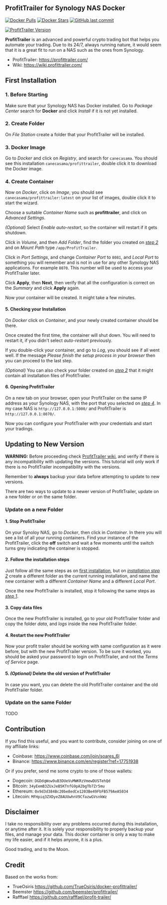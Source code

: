 ProfitTrailer for Synology NAS Docker
-------------------------------------

[![Docker Pulls][docker-pull]][docker-link] [![Docker Stars][docker-stars]][docker-link] [![GitHub last commit][git-last-commit]][github-link]

[![ProfitTrailer Version][pt-version]][github-link]

**ProfitTrailer** is an advanced and powerful crypto trading bot that helps you automate your trading.
Due to its 24/7, always running nature, it would seem that it is a great fit to run on a NAS such as the ones from Synology.

* ProfitTrailer: https://profittrailer.com/
* Wiki: https://wiki.profittrailer.com/

First Installation
------------------

### 1. Before Starting

Make sure that your Synology NAS has Docker installed. Go to *Package Center* search for **Docker** and click *Install*
if it is not yet installed.

### 2. Create Folder

On *File Station* create a folder that your ProfitTrailer will be installed.

### 3. Docker Image

Go to *Docker* and click on *Registry*, and search for `canecasama`. You should see this installation `canecasama/profittrailer`,
double click it to download the Docker image.

### 4. Create Container

Now on *Docker*, click on *Image*, you should see `canecasama/profittrailer:latest` on your list of images,
double click it to start the wizard.

Choose a suitable *Container Name* such as **profittrailer**, and click on *Advanced Settings*.

*(Optional)* Select *Enable auto-restart*, so the container will restart if it gets shutdown.

Click in *Volume*, and then *Add Folder*, find the folder you created on [*step 2*](#2-create-folder) and on *Mount Path* type `/app/ProfitTrailer`.

Click in *Port Settings*, and change *Container Port* to `8081`, and *Local Port* to something you will remember and is not in use for
any other Synology NAS applications. For example `8070`. This number will be used to access your ProfitTrailer later.

Click **Apply**, then **Next**, then verify that all the configuration is correct on the *Summary* and click **Apply** again.

Now your container will be created. It might take a few minutes.

#### 5. Checking your Installation

On *Docker* click on *Container*, and your newly created container should be there.

Once created the first time, the container will shut down. You will need to restart it, if you didn't select *auto-restart* previously.

If you double-click your container, and go to *Log*, you should see if all went well.
If the message *Please finish the setup process in your browser* then you can proceed to the last step.

*(Optional)* You can also check your folder created on [*step 2*](#2-create-folder) that it might contain all installation files of ProfitTrailer.

#### 6. Opening ProfitTrailer

On a new tab on your browser, open your ProfitTrailer on the same IP address as your Synology NAS, with the port that
you selected on [*step 4*](#4-create-container). In my case NAS is `http://127.0.0.1:5000/` and ProfitTrailer is `http://127.0.0.1:8070/`.

Now you can configure your ProfitTrailer with your credentials and start your tradings.

Updating to New Version
-----------------------

**WARNING:** Before proceeding check [ProfitTrailer wiki][pt-wiki], and verify if there is any incompatibility with
updating the versions. This tutorial will only work if there is no ProfitTrailer incompatibility with the versions.

Remember to **always** backup your data before attempting to update to new versions.

There are two ways to update to a newer version of ProfitTrailer, update on a new folder or on the same folder.

### Update on a new Folder

#### 1. Stop ProfitTrailer

On your Synoloy NAS, go to *Docker*, then click in *Container*. In there you will see a list of all your running
containers. Find your instance of the ProfitTrailer, click the **off** switch and wait a few moments until the
switch turns grey indicating the container is stopped.

#### 2. Follow the installation steps

Just follow all the same steps as on [first installation](#first-installation), but on [*installation step 2*](#2-create-folder)
create a different folder as the current running installation, and name the new container with a different *Container Name* and
a different *Local Port*.

Once the new ProfitTrailer is installed, stop it following the same steps as [*step 1*](#1-stop-profittrailer).

#### 3. Copy data files

Once the new ProfitTrailer is installed, go to your old ProfitTrailer folder and copy the folder *data*, and *logs* inside the
new ProfitTrailer folder.

#### 4. Restart the new ProfitTrailer

Now your profit trailer should be working with same configuration as it were before, but with the new ProfitTrailer version.
To be sure it worked, you should be asked your password to login on ProfitTrailer, and not the *Terms of Service* page.

#### 5. *(Optional)* Delete the old version of ProfitTrailer

In case you want, you can delete the old ProfitTrailer container and the old ProfitTrailer folder.

### Update on the same Folder

TODO

Contribution
------------

If you find this useful, and you want to contribute, consider joining on one of my affiliate links:

* Coinbase: https://www.coinbase.com/join/soares_6l
* Binance: https://www.binance.com/en/register?ref=17751938

Or if you prefer, send me some crypto to one of those wallets:

* Dogecoin: `DGDdqWow9uB3DUeVuMWKRzVmewDUSTehQd`
* Bitcoin: `34yEemB3ZUxJeB5KTnfG9pA2bgTb7Zr5mu`
* Ethereum: `0x9d3d384Bc20be8edCe1203Be49FbFB579AeA5034`
* Litecoin: `MFHpiq3ZXDyeZ8AUUwhnV9CfazwGVsnkWz`

Disclaimer
----------

I take no responsibility over any problems occurred during this installation, or anytime after it.
It is solely your responsibility to properly backup your files, and manage your data.
This docker container is only a way to make my life easier, and if it helps anyone, it is a plus.

Good trading, and to the Moon.

Credit
------

Based on the works from:

 * TrueOsiris https://github.com/TrueOsiris/docker-profittrailer/
 * Beemster https://github.com/beemster/profittrailer/
 * Rafffael https://github.com/rafffael/profit-trailer/

<!-- Icons -->
[docker-pull]: https://img.shields.io/docker/pulls/canecasama/profittrailer.svg
[docker-stars]: https://img.shields.io/docker/stars/canecasama/profittrailer.svg
[git-last-commit]: https://img.shields.io/github/last-commit/canecasama/profittrailer_nas.svg
[pt-version]: https://img.shields.io/badge/profittrailer%20version-2.5.66-green

<!-- Links -->
[docker-link]: https://hub.docker.com/r/canecasama/profittrailer/
[github-link]: https://github.com/canecasama/profittrailer_nas/
[pt-wiki]: https://wiki.profittrailer.com/
